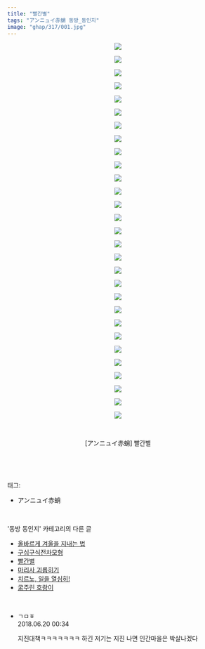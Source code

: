 ```yaml
---
title: "빨간별"
tags: "アンニュイ赤蛸 동방_동인지"
image: "ghap/317/001.jpg"
---
```

<div class="article">
<p style="text-align: center; clear: none; float: none;"><img src="{{ site.nasurl }}/ghap/317/001.jpg"/></p>
<p style="text-align: center; clear: none; float: none;"><img src="{{ site.nasurl }}/ghap/317/002.jpg"/></p>
<p style="text-align: center; clear: none; float: none;"><img src="{{ site.nasurl }}/ghap/317/003.jpg"/></p>
<p style="text-align: center; clear: none; float: none;"><img src="{{ site.nasurl }}/ghap/317/004.jpg"/></p>
<p style="text-align: center; clear: none; float: none;"><img src="{{ site.nasurl }}/ghap/317/005.jpg"/></p>
<p style="text-align: center; clear: none; float: none;"><img src="{{ site.nasurl }}/ghap/317/006.jpg"/></p>
<p style="text-align: center; clear: none; float: none;"><img src="{{ site.nasurl }}/ghap/317/007.jpg"/></p>
<p style="text-align: center; clear: none; float: none;"><img src="{{ site.nasurl }}/ghap/317/008.jpg"/></p>
<p style="text-align: center; clear: none; float: none;"><img src="{{ site.nasurl }}/ghap/317/009.jpg"/></p>
<p style="text-align: center; clear: none; float: none;"><img src="{{ site.nasurl }}/ghap/317/010.jpg"/></p>
<p style="text-align: center; clear: none; float: none;"><img src="{{ site.nasurl }}/ghap/317/011.jpg"/></p>
<p style="text-align: center; clear: none; float: none;"><img src="{{ site.nasurl }}/ghap/317/012.jpg"/></p>
<p style="text-align: center; clear: none; float: none;"><img src="{{ site.nasurl }}/ghap/317/013.jpg"/></p>
<p style="text-align: center; clear: none; float: none;"><img src="{{ site.nasurl }}/ghap/317/014.jpg"/></p>
<p style="text-align: center; clear: none; float: none;"><img src="{{ site.nasurl }}/ghap/317/015.jpg"/></p>
<p style="text-align: center; clear: none; float: none;"><img src="{{ site.nasurl }}/ghap/317/016.jpg"/></p>
<p style="text-align: center; clear: none; float: none;"><img src="{{ site.nasurl }}/ghap/317/017.jpg"/></p>
<p style="text-align: center; clear: none; float: none;"><img src="{{ site.nasurl }}/ghap/317/018.jpg"/></p>
<p style="text-align: center; clear: none; float: none;"><img src="{{ site.nasurl }}/ghap/317/019.jpg"/></p>
<p style="text-align: center; clear: none; float: none;"><img src="{{ site.nasurl }}/ghap/317/020.jpg"/></p>
<p style="text-align: center; clear: none; float: none;"><img src="{{ site.nasurl }}/ghap/317/021.jpg"/></p>
<p style="text-align: center; clear: none; float: none;"><img src="{{ site.nasurl }}/ghap/317/022.jpg"/></p>
<p style="text-align: center; clear: none; float: none;"><img src="{{ site.nasurl }}/ghap/317/023.jpg"/></p>
<p style="text-align: center; clear: none; float: none;"><img src="{{ site.nasurl }}/ghap/317/024.jpg"/></p>
<p style="text-align: center; clear: none; float: none;"><img src="{{ site.nasurl }}/ghap/317/025.jpg"/></p>
<p style="text-align: center; clear: none; float: none;"><img src="{{ site.nasurl }}/ghap/317/026.jpg"/></p>
<p style="text-align: center; clear: none; float: none;"><img src="{{ site.nasurl }}/ghap/317/027.jpg"/></p>
<p style="text-align: center; clear: none; float: none;"><img src="{{ site.nasurl }}/ghap/317/028.jpg"/></p>
<p style="text-align: center; clear: none; float: none;"><img src="{{ site.nasurl }}/ghap/317/029.jpg"/></p>
<p style="text-align: center; clear: none; float: none;"><br/></p>
<p style="text-align: center; clear: none; float: none;">[アンニュイ赤蛸] 빨간별</p>
<p><br/></p>
</div><br/>
<div class="tagTrail">
<p>태그: </p>
<ul>
<li>アンニュイ赤蛸</li>
</ul>
</div><br/>
<div class="another">
<p>'동방 동인지' 카테고리의 다른 글</p>
<ul>
<li><a href="/2016-06-20-ghap_321">올바르게 겨울을 지내는 법</a></li>
<li><a href="/2016-06-20-ghap_318">구십구식전차모형</a></li>
<li><a href="/2016-06-20-ghap_317">빨간별</a></li>
<li><a href="/2016-06-20-ghap_316">마리사 괴롭히기</a></li>
<li><a href="/2016-06-20-ghap_315">치르노, 일을 열심히!</a></li>
<li><a href="/2016-06-20-ghap_314">굶주린 호랑이</a></li>
</ul>
</div><br/>
<div class="cb_module cb_fluid">
<div class="cb_wrt cb_profile">
<div class="comment">
<ul>
<li class="cb_thumb_off" id="comment15272873">
<div class="cb_comment_area">
<div class="cb_info_area">
<div class="cb_section">
<span class="cb_nick_name">ㄱㅁㅎ</span>
</div>
<div class="cb_section">
<span class="cb_date">2018.06.20 00:34 </span>
</div>
</div>
<div class="cb_dsc_comment">
<p class="cb_dsc">
											지진대책ㅋㅋㅋㅋㅋㅋㅋ 하긴 저기는 지진 나면 인간마을은 박살나겠다
										</p>
</div>
</div></li>
</ul>
</div>
</div><!-- commentList close -->
</div><br/>

